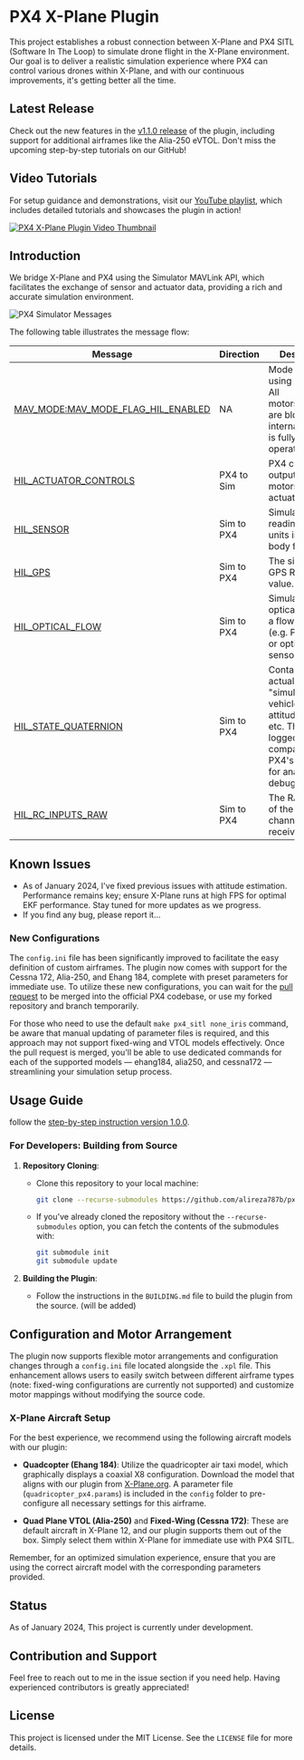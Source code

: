 # PX4 X-Plane Plugin

This project establishes a robust connection between X-Plane and PX4 SITL (Software In The Loop) to simulate drone flight in the X-Plane environment. Our goal is to deliver a realistic simulation experience where PX4 can control various drones within X-Plane, and with our continuous improvements, it's getting better all the time.

## Latest Release

Check out the new features in the [v1.1.0 release](https://github.com/alireza787b/px4xplane/releases/tag/v1.1.0) of the plugin, including support for additional airframes like the Alia-250 eVTOL. Don't miss the upcoming step-by-step tutorials on our GitHub!

## Video Tutorials

For setup guidance and demonstrations, visit our [YouTube playlist](https://www.youtube.com/watch?v=eZJpRHFgx6g&list=PLVZvZdBQdm_4RepbwUZaccwH0iQvHtMBh&pp=gAQBiAQB), which includes detailed tutorials and showcases the plugin in action!

[![PX4 X-Plane Plugin Video Thumbnail](https://img.youtube.com/vi/eZJpRHFgx6g/0.jpg)](https://www.youtube.com/watch?v=eZJpRHFgx6g&list=PLVZvZdBQdm_4RepbwUZaccwH0iQvHtMBh&pp=gAQBiAQB "Click to Watch!")

## Introduction

We bridge X-Plane and PX4 using the Simulator MAVLink API, which facilitates the exchange of sensor and actuator data, providing a rich and accurate simulation environment.

![PX4 Simulator Messages](https://github.com/alireza787b/px4xplane/assets/simulator_messages.png)



The following table illustrates the message flow:

| Message | Direction | Description |
|---------|-----------|-------------|
| [MAV_MODE:MAV_MODE_FLAG_HIL_ENABLED](https://mavlink.io/en/messages/common.html#MAV_MODE_FLAG_HIL_ENABLED) | NA | Mode flag when using simulation. All motors/actuators are blocked, but internal software is fully operational. |
| [HIL_ACTUATOR_CONTROLS](https://mavlink.io/en/messages/common.html#HIL_ACTUATOR_CONTROLS) | PX4 to Sim | PX4 control outputs (to motors, actuators). |
| [HIL_SENSOR](https://mavlink.io/en/messages/common.html#HIL_SENSOR) | Sim to PX4 | Simulated IMU readings in SI units in NED body frame. |
| [HIL_GPS](https://mavlink.io/en/messages/common.html#HIL_GPS) | Sim to PX4 | The simulated GPS RAW sensor value. |
| [HIL_OPTICAL_FLOW](https://mavlink.io/en/messages/common.html#HIL_OPTICAL_FLOW) | Sim to PX4 | Simulated optical flow from a flow sensor (e.g. PX4FLOW or optical mouse sensor). |
| [HIL_STATE_QUATERNION](https://mavlink.io/en/messages/common.html#HIL_STATE_QUATERNION) | Sim to PX4 | Contains the actual "simulated" vehicle position, attitude, speed, etc. This can be logged and compared to PX4's estimates for analysis and debugging. |
| [HIL_RC_INPUTS_RAW](https://mavlink.io/en/messages/common.html#HIL_RC_INPUTS_RAW) | Sim to PX4 | The RAW values of the RC channels received. |

## Known Issues

- As of January 2024, I've fixed previous issues with attitude estimation. Performance remains key; ensure X-Plane runs at high FPS for optimal EKF performance. Stay tuned for more updates as we progress.
- If you find any bug, please report it...



### New Configurations

The `config.ini` file has been significantly improved to facilitate the easy definition of custom airframes. The plugin now comes with support for the Cessna 172, Alia-250, and Ehang 184, complete with preset parameters for immediate use. To utilize these new configurations, you can wait for the [pull request](https://github.com/PX4/PX4-Autopilot/pull/22493) to be merged into the official PX4 codebase, or use my forked repository and branch temporarily.

For those who need to use the default `make px4_sitl none_iris` command, be aware that manual updating of parameter files is required, and this approach may not support fixed-wing and VTOL models effectively. Once the pull request is merged, you'll be able to use dedicated commands for each of the supported models — ehang184, alia250, and cessna172 — streamlining your simulation setup process.



## Usage Guide

follow the <a href="https://alireza787b.github.io/px4xplane/v1.0.0.html" target="_blank"> step-by-step instruction version 1.0.0</a>.


### For Developers: Building from Source

1. **Repository Cloning**:
   - Clone this repository to your local machine:
     ```bash
     git clone --recurse-submodules https://github.com/alireza787b/px4xplane.git
     ```
   - If you've already cloned the repository without the `--recurse-submodules` option, you can fetch the contents of the submodules with:
     ```bash
     git submodule init
     git submodule update
     ```

2. **Building the Plugin**:
   - Follow the instructions in the `BUILDING.md` file to build the plugin from the source. (will be added)



## Configuration and Motor Arrangement

The plugin now supports flexible motor arrangements and configuration changes through a `config.ini` file located alongside the `.xpl` file. This enhancement allows users to easily switch between different airframe types (note: fixed-wing configurations are currently not supported) and customize motor mappings without modifying the source code.


### X-Plane Aircraft Setup

For the best experience, we recommend using the following aircraft models with our plugin:

- **Quadcopter (Ehang 184)**: Utilize the quadricopter air taxi model, which graphically displays a coaxial X8 configuration. Download the model that aligns with our plugin from [X-Plane.org](https://forums.x-plane.org/index.php?/files/file/76635-quadricopter-piloted/). A parameter file (`quadricopter_px4.params`) is included in the `config` folder to pre-configure all necessary settings for this airframe.

- **Quad Plane VTOL (Alia-250)** and **Fixed-Wing (Cessna 172)**: These are default aircraft in X-Plane 12, and our plugin supports them out of the box. Simply select them within X-Plane for immediate use with PX4 SITL.

Remember, for an optimized simulation experience, ensure that you are using the correct aircraft model with the corresponding parameters provided.



## Status

As of January 2024, This project is currently under development.

## Contribution and Support

Feel free to reach out to me in the issue section if you need help. Having experienced contributors is greatly appreciated!


## License

This project is licensed under the MIT License. See the `LICENSE` file for more details.

